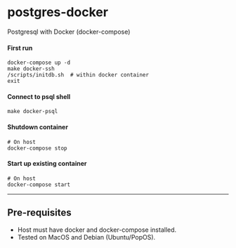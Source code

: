 # postgres-docker
Postgresql with Docker (docker-compose)

#### First run
```shell
docker-compose up -d
make docker-ssh
/scripts/initdb.sh  # within docker container
exit
```

#### Connect to psql shell
```shell
make docker-psql
```

#### Shutdown container
```shell
# On host
docker-compose stop
```

#### Start up existing container
```shell
# On host
docker-compose start
```

------

## Pre-requisites
* Host must have docker and docker-compose installed. 
* Tested on MacOS and Debian (Ubuntu/PopOS).
